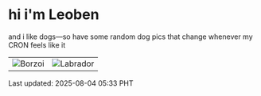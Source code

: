 # hi i'm Leoben

and i like dogs—so have some random dog pics that change whenever my CRON feels like it

|  |  |
|--------|----------|
| ![Borzoi](https://random-dog-vercel.vercel.app/api/random-borzoi?v=1754256810) | ![Labrador](https://random-dog-vercel.vercel.app/api/random-labrador?v=1754256810) |

Last updated: 2025-08-04 05:33 PHT
